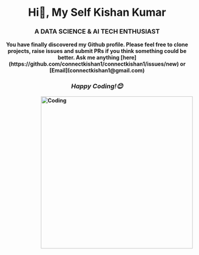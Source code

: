 <h1 align="center">  Hi👋, My Self Kishan Kumar</h1>
<h3 align="center"> A DATA SCIENCE & AI TECH ENTHUSIAST<b></h3>
<div align="center">
You have finally discovered my Github profile.
Please feel free to clone projects, raise issues and submit PRs if you think something could be better.
Ask me anything [here](https://github.com/connectkishan1/connectkishan1/issues/new) or [Email](connectkishan1@gmail.com)
</div>
<h3 align="center"><i>Happy Coding!😊</i></h3>





<img align="right" alt="Coding" width="400" src="https://media.giphy.com/media/gh0RRgkTXedvF0pDc0/giphy.gif">

<!--
**connectkishan1/connectkishan1** is a ✨ _special_ ✨ repository because its `README.md` (this file) appears on your GitHub profile.

Here are some ideas to get you started:

- 🔭 I’m currently working on ...
- 🌱 I’m currently learning ...
- 👯 I’m looking to collaborate on ...
- 🤔 I’m looking for help with ...
- 💬 Ask me about ...
- 📫 How to reach me: ...
- 😄 Pronouns: ...
- ⚡ Fun fact: ...
-->
